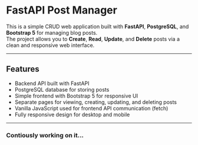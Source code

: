 # FastAPI Post Manager

This is a simple CRUD web application built with **FastAPI**, **PostgreSQL**, and **Bootstrap 5** for managing blog posts.  
The project allows you to **Create**, **Read**, **Update**, and **Delete** posts via a clean and responsive web interface.

---

## Features

- Backend API built with FastAPI
- PostgreSQL database for storing posts
- Simple frontend with Bootstrap 5 for responsive UI
- Separate pages for viewing, creating, updating, and deleting posts
- Vanilla JavaScript used for frontend API communication (fetch)
- Fully responsive design for desktop and mobile

---

### Contiously working on it...